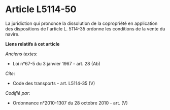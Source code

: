 # Article L5114-50

La juridiction qui prononce la dissolution de la copropriété en application des dispositions de l'article L. 5114-35 ordonne
les conditions de la vente du navire.

**Liens relatifs à cet article**

_Anciens textes_:

  - Loi n°67-5 du 3 janvier 1967 - art. 28 (Ab)

_Cite_:

  - Code des transports - art. L5114-35 (V)

_Codifié par_:

  - Ordonnance n°2010-1307 du 28 octobre 2010 - art. (V)
